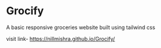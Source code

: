 # Grocify
A basic responsive groceries website built using tailwind css

visit link- https://nillmishra.github.io/Grocify/
